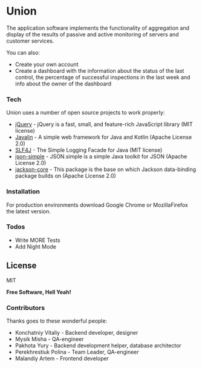 # Union

The application software implements the functionality of aggregation and display of the results of passive and active monitoring of servers and customer services.

You can also:
  - Create your own account
  - Create a dashboard with the information about the status of the last control, the percentage of successful inspections in the last week and info about the owner of the dashboard

### Tech

Union uses a number of open source projects to work properly:

* [jQuery] - jQuery is a fast, small, and feature-rich JavaScript library (MIT license)
* [Javalin] - A simple web framework for Java and Kotlin (Apache License 2.0)
* [SLF4J] - The Simple Logging Facade for Java (MIT license)
* [json-simple] - JSON.simple is a simple Java toolkit for JSON (Apache License 2.0)
* [jackson-core] - This package is the base on which Jackson data-binding package builds on (Apache License 2.0)

[jQuery]: <http://jquery.com>
[Javalin]: <https://javalin.io>
[SLF4J]: <http://www.slf4j.org>
[json-simple]: <https://github.com/fangyidong/json-simple>
[jackson-core]: <https://github.com/FasterXML/jackson-core>

### Installation

For production environments download Google Chrome or MozillaFirefox the latest version.

### Todos

 - Write MORE Tests
 - Add Night Mode

License
----

MIT

**Free Software, Hell Yeah!**

### Contributors
Thanks goes to these wonderful people:

- Konchatniy Vitaliy - Backend developer, designer
- Mysik Misha - QA-engineer
- Pakhota Yury - Backend development helper, database architector
- Perekhrestiuk Polina - Team Leader, QA-engineer
- Malandiy Artem - Frontend developer